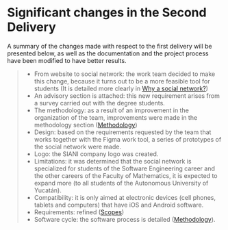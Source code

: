 # Significant changes in the Second Delivery
A summary of the changes made with respect to the first delivery will be presented below, as well as the documentation and the project process have been modified to have better results.
> - From website to social network: the work team decided to make this change, because it turns out to be a more feasible tool for students (It is detailed more clearly in [Why a social network?](https://github.com/AndyTue/LIS/blob/c317a03807fe1056a1fd95f72c3b2a197cad8d3f/Documentaci%C3%B3n%20del%20proyecto/%C2%BFPor%20qu%C3%A9%20una%20red%20social%3F.md "Click aquí"))
> - An advisory section is attached: this new requirement arises from a survey carried out with the degree students.
> - The methodology: as a result of an improvement in the organization of the team, improvements were made in the methodology section ([Methodology](https://github.com/AndyTue/LIS/blob/1bdbf1e5818a4a40bd090a3637fad1ccbb0fb435/Metodolog%C3%ADa/Metodolog%C3%ADa.md "Click aquí"))
> - Design: based on the requirements requested by the team that works together with the Figma work tool, a series of prototypes of the social network were made.
> - Logo: the SIANI company logo was created.
> - Limitations: it was determined that the social network is specialized for students of the Software Engineering career and the other careers of the Faculty of Mathematics, it is expected to expand more (to all students of the Autonomous University of Yucatán).
> - Compatibility: it is only aimed at electronic devices (cell phones, tablets and computers) that have iOS and Android software.
> - Requirements: refined ([Scopes](https://github.com/AndyTue/LIS/blob/94ba62866028182780e67170c541d92686148698/Documentaci%C3%B3n%20del%20proyecto/Alcance.md "Click aquí"))
> - Software cycle: the software process is detailed ([Methodology](https://github.com/AndyTue/LIS/blob/1bdbf1e5818a4a40bd090a3637fad1ccbb0fb435/Metodolog%C3%ADa/Metodolog%C3%ADa.md "Click aquí")).
